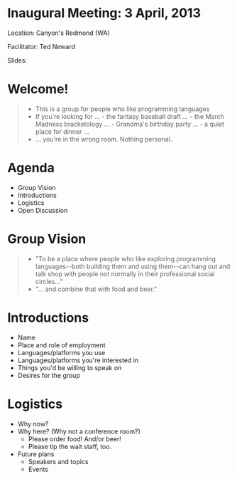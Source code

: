 Inaugural Meeting: 3 April, 2013
================================

Location: Canyon's Redmond (WA)

Facilitator: Ted Neward

Slides:
# Welcome!

> - This is a group for people who like programming languages
> - If you're looking for ...
    - the fantasy baseball draft ...
    - the March Madness bracketology ...
    - Grandma's birthday party ...
    - a quiet place for dinner ...
> - ... you're in the wrong room. Nothing personal.

# Agenda

- Group Vision
- Introductions
- Logistics
- Open Discussion

# Group Vision

> - "To be a place where people who like exploring programming languages--both building them and using them--can hang out and talk shop with people not normally in their professional social circles..."
> - "... and combine that with food and beer."

# Introductions

- Name
- Place and role of employment
- Languages/platforms you use
- Languages/platforms you're interested in
- Things you'd be willing to speak on
- Desires for the group

# Logistics

- Why now?
- Why here? (Why not a conference room?)
    - Please order food! And/or beer!
    - Please tip the wait staff, too.
- Future plans
    - Speakers and topics
    - Events
